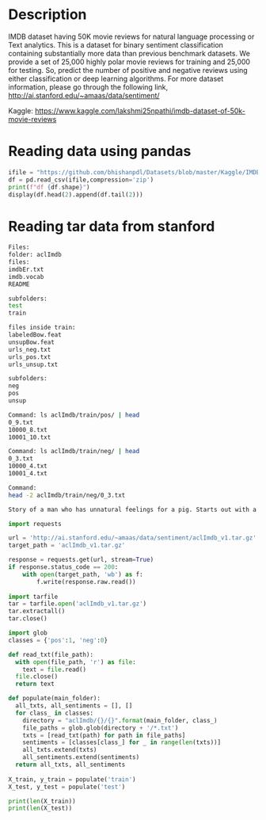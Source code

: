 # Description
IMDB dataset having 50K movie reviews for natural language processing or Text analytics.
This is a dataset for binary sentiment classification containing substantially more data than previous benchmark datasets. We provide a set of 25,000 highly polar movie reviews for training and 25,000 for testing. So, predict the number of positive and negative reviews using either classification or deep learning algorithms.
For more dataset information, please go through the following link, http://ai.stanford.edu/~amaas/data/sentiment/

Kaggle: https://www.kaggle.com/lakshmi25npathi/imdb-dataset-of-50k-movie-reviews

# Reading data using pandas
```python
ifile = "https://github.com/bhishanpdl/Datasets/blob/master/Kaggle/IMDB/imdb.zip?raw=true"
df = pd.read_csv(ifile,compression='zip')
print(f"df {df.shape}")
display(df.head(2).append(df.tail(2)))
```

# Reading tar data from stanford
```bash
Files:
folder: aclImdb
files: 
imdbEr.txt
imdb.vocab
README

subfolders:
test
train

files inside train:
labeledBow.feat
unsupBow.feat
urls_neg.txt
urls_pos.txt
urls_unsup.txt

subfolders:
neg
pos
unsup

Command: ls aclImdb/train/pos/ | head
0_9.txt
10000_8.txt
10001_10.txt

Command: ls aclImdb/train/neg/ | head
0_3.txt
10000_4.txt
10001_4.txt

Command:
head -2 aclImdb/train/neg/0_3.txt

Story of a man who has unnatural feelings for a pig. Starts out with a opening scene that is a terrific example of absurd comedy. A formal orchestra audience is turned into an insane, violent mob by the crazy chantings of it's singers. Unfortunately it stays absurd the WHOLE time with no general narrative eventually making it just too off putting. Even those from the era should be turned off. The cryptic dialogue would make Shakespeare seem easy to a third grader. On a technical level it's better than you might think with some good cinematography by future great Vilmos Zsigmond. Future stars Sally Kirkland and Frederic Forrest can be seen briefly.
```



```python
import requests

url = 'http://ai.stanford.edu/~amaas/data/sentiment/aclImdb_v1.tar.gz'
target_path = 'aclImdb_v1.tar.gz'

response = requests.get(url, stream=True)
if response.status_code == 200:
    with open(target_path, 'wb') as f:
        f.write(response.raw.read())
        
import tarfile
tar = tarfile.open('aclImdb_v1.tar.gz')
tar.extractall()
tar.close()

import glob 
classes = {'pos':1, 'neg':0}

def read_txt(file_path):
  with open(file_path, 'r') as file:
    text = file.read()
  file.close()
  return text

def populate(main_folder):
  all_txts, all_sentiments = [], []
  for class_ in classes:
    directory = "aclImdb/{}/{}".format(main_folder, class_)
    file_paths = glob.glob(directory + '/*.txt')
    txts = [read_txt(path) for path in file_paths]
    sentiments = [classes[class_] for _ in range(len(txts))]
    all_txts.extend(txts)
    all_sentiments.extend(sentiments)
  return all_txts, all_sentiments
  
X_train, y_train = populate('train')
X_test, y_test = populate('test')

print(len(X_train))
print(len(X_test))
```
